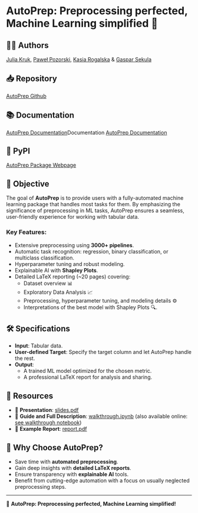 # AutoPrep: Preprocessing perfected, Machine Learning simplified 🚀

## 👩‍💻 Authors
[Julia Kruk](https://github.com/krukj), [Paweł Pozorski](https://github.com/Pawlo77), [Kasia Rogalska](https://github.com/Katarzynarogalska) & [Gaspar Sekula](https://github.com/GasparSekula)

## 📥 Repository
[AutoPrep Github](https://github.com/Pawlo77/AutoPrep)

## 📚 Documentation
[AutoPrep Documentation](https://pawlo77.github.io/AutoPrep/)Documentation
[AutoPrep Documentation](https://pawlo77.github.io/AutoPrep/)

## 🐍 PyPI 
[AutoPrep Package Webpage](https://pypi.org/project/auto-prep/)

## 🎯 Objective
The goal of **AutoPrep** is to provide users with a fully-automated machine learning package that handles most tasks for them. By emphasizing the significance of preprocessing in ML tasks, AutoPrep ensures a seamless, user-friendly experience for working with tabular data. 

### Key Features:
- Extensive preprocessing using **3000+ pipelines**.
- Automatic task recognition: regression, binary classification, or multiclass classification.
- Hyperparameter tuning and robust modeling.
- Explainable AI with **Shapley Plots**.
- Detailed LaTeX reporting (~20 pages) covering:
  - Dataset overview 📊
  - Exploratory Data Analysis 📈
  - Preprocessing, hyperparameter tuning, and modeling details ⚙️
  - Interpretations of the best model with Shapley Plots 🔍.

## 🛠 Specifications
- **Input**: Tabular data.
- **User-defined Target**: Specify the target column and let AutoPrep handle the rest.
- **Output**:
  - A trained ML model optimized for the chosen metric.
  - A professional LaTeX report for analysis and sharing.

## 📂 Resources
- 📄 **Presentation**: [slides.pdf](./slides.pdf)
- 📖 **Guide and Full Description**: [walkthrough.ipynb](./walkthrough.ipynb) (also available online: [see walkthrough notebook](https://github.com/Pawlo77/AutoPrep/tree/main/examples/walkthrough/walkthrough.ipynb))
- 📜 **Example Report**: [report.pdf](./report.pdf)

## 🌟 Why Choose AutoPrep?
- Save time with **automated preprocessing**.
- Gain deep insights with **detailed LaTeX reports**.
- Ensure transparency with **explainable AI** tools.
- Benefit from cutting-edge automation with a focus on usually neglected preprocessing steps.


---
🌟 **AutoPrep: Preprocessing perfected, Machine Learning simplified!**
